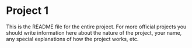 # Project 1

This is the README file for the entire project. For more official projects you should write information here about the nature of the project, your name, any special explanations of how the project works, etc.
